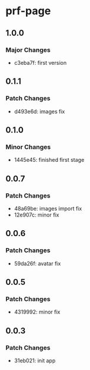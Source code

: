 # prf-page

## 1.0.0

### Major Changes

- c3eba7f: first version

## 0.1.1

### Patch Changes

- d493e6d: images fix

## 0.1.0

### Minor Changes

- 1445e45: finished first stage

## 0.0.7

### Patch Changes

- 48a69be: images import fix
- 12e907c: minor fix

## 0.0.6

### Patch Changes

- 59da26f: avatar fix

## 0.0.5

### Patch Changes

- 4319992: minor fix

## 0.0.3

### Patch Changes

- 31eb021: init app
